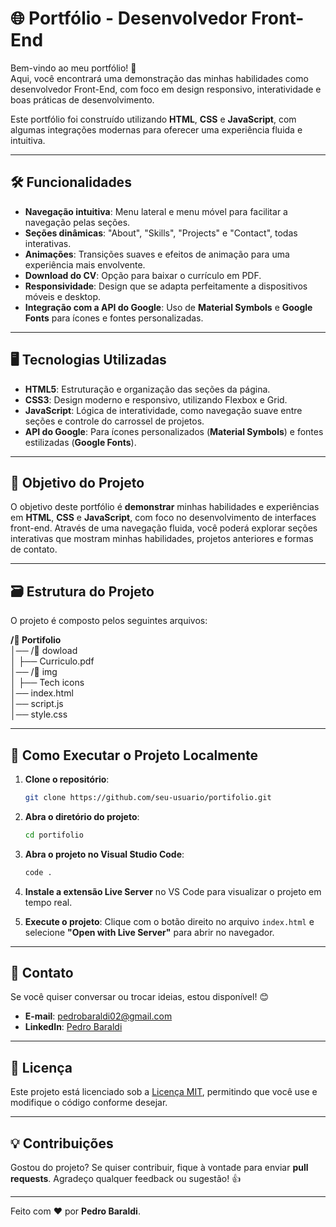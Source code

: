 # 🌐 **Portfólio - Desenvolvedor Front-End**

Bem-vindo ao meu portfólio! 🎉  
Aqui, você encontrará uma demonstração das minhas habilidades como desenvolvedor Front-End, com foco em design responsivo, interatividade e boas práticas de desenvolvimento.

Este portfólio foi construído utilizando **HTML**, **CSS** e **JavaScript**, com algumas integrações modernas para oferecer uma experiência fluida e intuitiva.

---

## 🛠️ **Funcionalidades**

- **Navegação intuitiva**: Menu lateral e menu móvel para facilitar a navegação pelas seções.
- **Seções dinâmicas**: "About", "Skills", "Projects" e "Contact", todas interativas.
- **Animações**: Transições suaves e efeitos de animação para uma experiência mais envolvente.
- **Download do CV**: Opção para baixar o currículo em PDF.
- **Responsividade**: Design que se adapta perfeitamente a dispositivos móveis e desktop.
- **Integração com a API do Google**: Uso de **Material Symbols** e **Google Fonts** para ícones e fontes personalizadas.

---

## 🖥️ **Tecnologias Utilizadas**

- **HTML5**: Estruturação e organização das seções da página.
- **CSS3**: Design moderno e responsivo, utilizando Flexbox e Grid.
- **JavaScript**: Lógica de interatividade, como navegação suave entre seções e controle do carrossel de projetos.
- **API do Google**: Para ícones personalizados (**Material Symbols**) e fontes estilizadas (**Google Fonts**).

---

## 🎯 **Objetivo do Projeto**

O objetivo deste portfólio é **demonstrar** minhas habilidades e experiências em **HTML**, **CSS** e **JavaScript**, com foco no desenvolvimento de interfaces front-end. Através de uma navegação fluida, você poderá explorar seções interativas que mostram minhas habilidades, projetos anteriores e formas de contato.

---

## 🗃️ **Estrutura do Projeto**

O projeto é composto pelos seguintes arquivos:

**/📂 Portifolio**
<br>│── /📂 dowload
<br>│   ├── Curriculo.pdf
<br>│── /📂 img
<br>│   ├── Tech icons  
│── index.html
<br>│── script.js
<br>│── style.css

---

## 🚀 **Como Executar o Projeto Localmente**

1. **Clone o repositório**:
    ```bash
    git clone https://github.com/seu-usuario/portifolio.git
    ```

2. **Abra o diretório do projeto**:
    ```bash
    cd portifolio
    ```

3. **Abra o projeto no Visual Studio Code**:
    ```bash
    code .
    ```

4. **Instale a extensão Live Server** no VS Code para visualizar o projeto em tempo real.

5. **Execute o projeto**:
    Clique com o botão direito no arquivo `index.html` e selecione **"Open with Live Server"** para abrir no navegador.

---

## 💬 **Contato**

Se você quiser conversar ou trocar ideias, estou disponível! 😊

- **E-mail**: [pedrobaraldi02@gmail.com](mailto:pedrobaraldi02@gmail.com)
- **LinkedIn**: [Pedro Baraldi](https://www.linkedin.com/in/pedro-baraldi-sa/)

---

## 📝 **Licença**

Este projeto está licenciado sob a [Licença MIT](https://opensource.org/licenses/MIT), permitindo que você use e modifique o código conforme desejar.

---

## 💡 **Contribuições**

Gostou do projeto? Se quiser contribuir, fique à vontade para enviar **pull requests**. Agradeço qualquer feedback ou sugestão! 👍

---

Feito com ❤️ por **Pedro Baraldi**.
